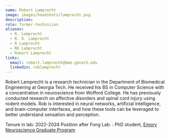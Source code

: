 ```yaml
---
name: Robert Lamprecht
image: images/headshots/lamprecht.png
description: 
role: former-technician
aliases:
  - R. Lamprecht
  - R. D. Lamprecht
  - R Lamprecht
  - RD Lamprecht
  - Robert Lamprecht
links:
  email: robert.lamprecht@bme.gatech.edu
  linkedin: roblamprecht
---
```


Robert Lamprecht is a research technician in the Department of Biomedical Engineering at Georgia Tech. He received his BS in Computer Science with a concentration in neuroscience from Wofford College. He has previously conducted research on affective disorders and spinal cord injury using rodent models. Rob is interested in neural networks, artificial intelligence, and brain-computer interfaces, and how these tools can be leveraged to better understand sensation and perception.

Tenure in lab: 2022-2024
Position after Fong Lab: : PhD student, [Emory Neuroscience Graduate Program](https://biomed.emory.edu/PROGRAM_SITES/NS/)
